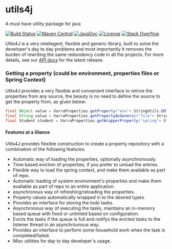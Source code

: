 # utils4j
A must have utility package for java


[![Build Status](https://travis-ci.org/varra4u/utils4j.svg)](https://travis-ci.org/varra4u/utils4j)
[![Maven Central](https://maven-badges.herokuapp.com/maven-central/com.github.varra4u/utils4j/badge.svg)](https://maven-badges.herokuapp.com/maven-central/com.github.varra4u/utils4j)
[![JavaDoc](https://javadoc-emblem.rhcloud.com/doc/com.github.varra4u/utils4j/badge.svg)](http://www.javadoc.io/doc/com.github.varra4u/utils4j)
[![License](http://img.shields.io/:license-apache-brightgreen.svg)](http://www.apache.org/licenses/LICENSE-2.0.html)
[![Stack Overflow](https://img.shields.io/:stack%20overflow-utils4j-brightgreen.svg)](http://stackoverflow.com/questions/tagged/utils4j)

Utils4J is a very intellegent, flexible and generic library, built to solve the developer's day to day problems and most importantly it removes the burden of rewriting the same redundency code in all the projects. For more details, see our [API docs][javadoc] for the latest release.

### Getting a property (could be environment, properties files or Spring Context)

Utils4J provides a very flexible and convenient interface to retrive the properties from any source, the beauty is no need to define the source to get the property from, as given below:

```java
final Object value = VarraProperties.getProperty("env"+ StringUtils.DOT + "property" + StringUtils.DOT + "name");
final String value = VarraProperties.getPropertyAsGeneric("file"+ StringUtils.DOT + "property" + StringUtils.DOT + "name");
final Student student = VarraProperties.getWrapperProperty("spring"+ StringUtils.DOT + "student", Student.class);
```

#### Features at a Glance

Utils4J provides flexible construction to create a property repository with a combination of the following features:

 * Automatic way of loading the properties, optionally asynchronously.
 * Time based eviction of properties, if you prefer to unload the entries.
 * Flexible way to load the spring context, and make them available as part of repo.
 * Automatic loading of system environment's properties and make them available as part of repo to an entire application.
 * asynchronous way of refreshing/reloading the properties.
 * Property values automatically wrapped in to the desired types.
 * Provides an interface for storing the todo tasks.
 * Asynchronous way of executing the tasks, maintains an in-memory based queue with fixed or unlimted based on configuration.
 * Evicts the tasks if the queue is full and notifys the evicted tasks to the listener thread in an asynchrounous way.
 * Provides an interface to perform some household work when the task is completed/failed.
 * Misc utilities for day to day developer's usage.


[javadoc]: https://www.javadoc.io/doc/com.github.varra4u/utils4j
